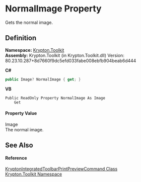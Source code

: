 # NormalImage Property


Gets the normal image.



## Definition
**Namespace:** <a href="79d2eac2-21f4-54ff-7552-b20c33c30600.md">Krypton.Toolkit</a>  
**Assembly:** Krypton.Toolkit (in Krypton.Toolkit.dll) Version: 80.23.10.287+8d7660f9dc5efd033fabe008ebfb904beab6d444

**C#**
``` C#
public Image? NormalImage { get; }
```
**VB**
``` VB
Public ReadOnly Property NormalImage As Image
	Get
```



#### Property Value
Image  
The normal image.

## See Also


#### Reference
<a href="c92955bb-46ed-d6df-56a9-9e9f8870f807.md">KryptonIntegratedToolbarPrintPreviewCommand Class</a>  
<a href="79d2eac2-21f4-54ff-7552-b20c33c30600.md">Krypton.Toolkit Namespace</a>  
